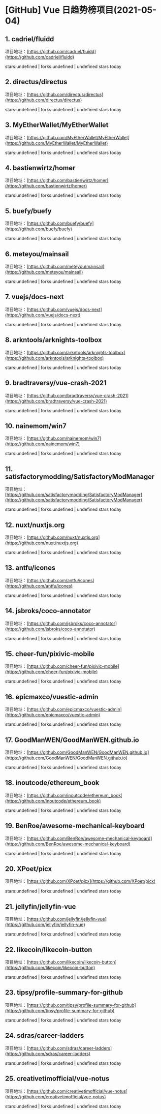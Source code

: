 # [GitHub] Vue 日趋势榜项目(2021-05-04)

## 1. cadriel/fluidd 

项目地址：[https://github.com/cadriel/fluidd](https://github.com/cadriel/fluidd)

stars:undefined | forks:undefined | undefined stars today 



## 2. directus/directus 

项目地址：[https://github.com/directus/directus](https://github.com/directus/directus)

stars:undefined | forks:undefined | undefined stars today 



## 3. MyEtherWallet/MyEtherWallet 

项目地址：[https://github.com/MyEtherWallet/MyEtherWallet](https://github.com/MyEtherWallet/MyEtherWallet)

stars:undefined | forks:undefined | undefined stars today 



## 4. bastienwirtz/homer 

项目地址：[https://github.com/bastienwirtz/homer](https://github.com/bastienwirtz/homer)

stars:undefined | forks:undefined | undefined stars today 



## 5. buefy/buefy 

项目地址：[https://github.com/buefy/buefy](https://github.com/buefy/buefy)

stars:undefined | forks:undefined | undefined stars today 



## 6. meteyou/mainsail 

项目地址：[https://github.com/meteyou/mainsail](https://github.com/meteyou/mainsail)

stars:undefined | forks:undefined | undefined stars today 



## 7. vuejs/docs-next 

项目地址：[https://github.com/vuejs/docs-next](https://github.com/vuejs/docs-next)

stars:undefined | forks:undefined | undefined stars today 



## 8. arkntools/arknights-toolbox 

项目地址：[https://github.com/arkntools/arknights-toolbox](https://github.com/arkntools/arknights-toolbox)

stars:undefined | forks:undefined | undefined stars today 



## 9. bradtraversy/vue-crash-2021 

项目地址：[https://github.com/bradtraversy/vue-crash-2021](https://github.com/bradtraversy/vue-crash-2021)

stars:undefined | forks:undefined | undefined stars today 



## 10. nainemom/win7 

项目地址：[https://github.com/nainemom/win7](https://github.com/nainemom/win7)

stars:undefined | forks:undefined | undefined stars today 



## 11. satisfactorymodding/SatisfactoryModManager 

项目地址：[https://github.com/satisfactorymodding/SatisfactoryModManager](https://github.com/satisfactorymodding/SatisfactoryModManager)

stars:undefined | forks:undefined | undefined stars today 



## 12. nuxt/nuxtjs.org 

项目地址：[https://github.com/nuxt/nuxtjs.org](https://github.com/nuxt/nuxtjs.org)

stars:undefined | forks:undefined | undefined stars today 



## 13. antfu/icones 

项目地址：[https://github.com/antfu/icones](https://github.com/antfu/icones)

stars:undefined | forks:undefined | undefined stars today 



## 14. jsbroks/coco-annotator 

项目地址：[https://github.com/jsbroks/coco-annotator](https://github.com/jsbroks/coco-annotator)

stars:undefined | forks:undefined | undefined stars today 



## 15. cheer-fun/pixivic-mobile 

项目地址：[https://github.com/cheer-fun/pixivic-mobile](https://github.com/cheer-fun/pixivic-mobile)

stars:undefined | forks:undefined | undefined stars today 



## 16. epicmaxco/vuestic-admin 

项目地址：[https://github.com/epicmaxco/vuestic-admin](https://github.com/epicmaxco/vuestic-admin)

stars:undefined | forks:undefined | undefined stars today 



## 17. GoodManWEN/GoodManWEN.github.io 

项目地址：[https://github.com/GoodManWEN/GoodManWEN.github.io](https://github.com/GoodManWEN/GoodManWEN.github.io)

stars:undefined | forks:undefined | undefined stars today 



## 18. inoutcode/ethereum_book 

项目地址：[https://github.com/inoutcode/ethereum_book](https://github.com/inoutcode/ethereum_book)

stars:undefined | forks:undefined | undefined stars today 



## 19. BenRoe/awesome-mechanical-keyboard 

项目地址：[https://github.com/BenRoe/awesome-mechanical-keyboard](https://github.com/BenRoe/awesome-mechanical-keyboard)

stars:undefined | forks:undefined | undefined stars today 



## 20. XPoet/picx 

项目地址：[https://github.com/XPoet/picx](https://github.com/XPoet/picx)

stars:undefined | forks:undefined | undefined stars today 



## 21. jellyfin/jellyfin-vue 

项目地址：[https://github.com/jellyfin/jellyfin-vue](https://github.com/jellyfin/jellyfin-vue)

stars:undefined | forks:undefined | undefined stars today 



## 22. likecoin/likecoin-button 

项目地址：[https://github.com/likecoin/likecoin-button](https://github.com/likecoin/likecoin-button)

stars:undefined | forks:undefined | undefined stars today 



## 23. tipsy/profile-summary-for-github 

项目地址：[https://github.com/tipsy/profile-summary-for-github](https://github.com/tipsy/profile-summary-for-github)

stars:undefined | forks:undefined | undefined stars today 



## 24. sdras/career-ladders 

项目地址：[https://github.com/sdras/career-ladders](https://github.com/sdras/career-ladders)

stars:undefined | forks:undefined | undefined stars today 



## 25. creativetimofficial/vue-notus 

项目地址：[https://github.com/creativetimofficial/vue-notus](https://github.com/creativetimofficial/vue-notus)

stars:undefined | forks:undefined | undefined stars today 



